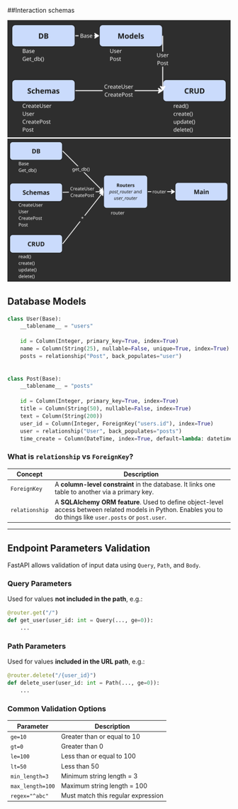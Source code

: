 ##Interaction schemas

<img src="readme_images/image1.png"/>
<img src="readme_images/image2.png"/>


## Database Models

```python
class User(Base):
    __tablename__ = "users"

    id = Column(Integer, primary_key=True, index=True)
    name = Column(String(25), nullable=False, unique=True, index=True)
    posts = relationship("Post", back_populates="user")


class Post(Base):
    __tablename__ = "posts"

    id = Column(Integer, primary_key=True, index=True)
    title = Column(String(50), nullable=False, index=True)
    text = Column(String(200))
    user_id = Column(Integer, ForeignKey("users.id"), index=True)
    user = relationship("User", back_populates="posts")
    time_create = Column(DateTime, index=True, default=lambda: datetime.utcnow())
```

### What is `relationship` vs `ForeignKey`?

|Concept|Description|
|---|---|
|`ForeignKey`|A **column-level constraint** in the database. It links one table to another via a primary key.|
|`relationship`|A **SQLAlchemy ORM feature**. Used to define object-level access between related models in Python. Enables you to do things like `user.posts` or `post.user`.|

---

## Endpoint Parameters Validation

FastAPI allows validation of input data using `Query`, `Path`, and `Body`.

### Query Parameters

Used for values **not included in the path**, e.g.:

```python
@router.get("/")
def get_user(user_id: int = Query(..., ge=0)):
    ...
```

### Path Parameters

Used for values **included in the URL path**, e.g.:

```python
@router.delete("/{user_id}")
def delete_user(user_id: int = Path(..., ge=0)):
    ...
```

### Common Validation Options

|Parameter|Description|
|---|---|
|`ge=10`|Greater than or equal to 10|
|`gt=0`|Greater than 0|
|`le=100`|Less than or equal to 100|
|`lt=50`|Less than 50|
|`min_length=3`|Minimum string length = 3|
|`max_length=100`|Maximum string length = 100|
|`regex="^abc"`|Must match this regular expression|
